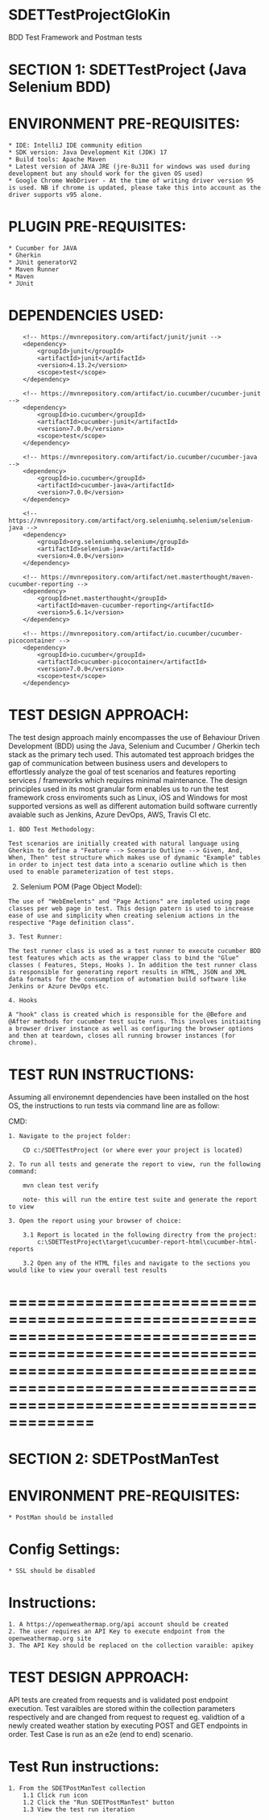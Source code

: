 # SDETTestProjectGloKin
BDD Test Framework and Postman tests

# SECTION 1: SDETTestProject (Java Selenium BDD)

# ENVIRONMENT PRE-REQUISITES:

	* IDE: IntelliJ IDE community edition
	* SDK version: Java Development Kit (JDK) 17
	* Build tools: Apache Maven
	* Latest version of JAVA JRE (jre-8u311 for windows was used during development but any should work for the given OS used)
	* Google Chrome WebDriver - At the time of writing driver version 95 is used. NB if chrome is updated, please take this into account as the driver supports v95 alone.
	
# PLUGIN PRE-REQUISITES:

	* Cucumber for JAVA
	* Gherkin
	* JUnit generatorV2
	* Maven Runner
	* Maven
	* JUnit
	
# DEPENDENCIES USED:

	    <!-- https://mvnrepository.com/artifact/junit/junit -->
        <dependency>
            <groupId>junit</groupId>
            <artifactId>junit</artifactId>
            <version>4.13.2</version>
            <scope>test</scope>
        </dependency>
		
		<!-- https://mvnrepository.com/artifact/io.cucumber/cucumber-junit -->
        <dependency>
            <groupId>io.cucumber</groupId>
            <artifactId>cucumber-junit</artifactId>
            <version>7.0.0</version>
            <scope>test</scope>
        </dependency>
		
		<!-- https://mvnrepository.com/artifact/io.cucumber/cucumber-java -->
        <dependency>
            <groupId>io.cucumber</groupId>
            <artifactId>cucumber-java</artifactId>
            <version>7.0.0</version>
        </dependency>
		
		<!-- https://mvnrepository.com/artifact/org.seleniumhq.selenium/selenium-java -->
        <dependency>
            <groupId>org.seleniumhq.selenium</groupId>
            <artifactId>selenium-java</artifactId>
            <version>4.0.0</version>
        </dependency>
		
		<!-- https://mvnrepository.com/artifact/net.masterthought/maven-cucumber-reporting -->
        <dependency>
            <groupId>net.masterthought</groupId>
            <artifactId>maven-cucumber-reporting</artifactId>
            <version>5.6.1</version>
        </dependency>
		
		<!-- https://mvnrepository.com/artifact/io.cucumber/cucumber-picocontainer -->
        <dependency>
            <groupId>io.cucumber</groupId>
            <artifactId>cucumber-picocontainer</artifactId>
            <version>7.0.0</version>
            <scope>test</scope>
        </dependency>
		
# TEST DESIGN APPROACH:

The test design approach mainly encompasses the use of Behaviour Driven Development (BDD) using the Java, Selenium and Cucumber / Gherkin tech stack as the primary tech used.
This automated test approach bridges the gap of communication between business users and developers to effortlessly analyze the goal of test scenarios and features reporting services / frameworks which requires minimal maintenance. The design principles used in its most granular form enables us to run the test framework cross enviroments such as Linux, iOS and Windows for most supported versions as well as different automation build software currently avaiable such as Jenkins, Azure DevOps, AWS, Travis CI etc. 

	1. BDD Test Methodology:
	
	Test scenarios are initially created with natural language using Gherkin to define a "Feature --> Scenario Outline --> Given, And, When, Then" test structure which makes use of dynamic "Example" tables in order to inject test data into a scenario outline which is then used to enable parameterization of test steps.

  2. Selenium POM (Page Object Model):

	The use of "WebEmelents" and "Page Actions" are impleted using page classes per web page in test. This design patern is used to increase ease of use and simplicity when creating selenium actions in the respective "Page definition class".
	
	3. Test Runner:
	
	The test runner class is used as a test runner to execute cucumber BDD test features which acts as the wrapper class to bind the "Glue" classes ( Features, Steps, Hooks ). In addition the test runner class is responsible for generating report results in HTML, JSON and XML data formats for the consumption of automation build software like Jenkins or Azure DevOps etc.
	
	4. Hooks
	
	A "hook" class is created which is responsible for the @Before and @After methods for cucumber test suite runs. This involves initiaiting a browser driver instance as well as configuring the browser options and then at teardown, closes all running browser instances (for chrome).
	
# TEST RUN INSTRUCTIONS:

Assuming all environemnt dependencies have been installed on the host OS, the instructions to run tests via command line are as follow:

CMD: 

	1. Navigate to the project folder:
		
		CD c:/SDETTestProject (or where ever your project is located)
		
	2. To run all tests and generate the report to view, run the following command:
	
		mvn clean test verify
		
		note- this will run the entire test suite and generate the report to view
		
	3. Open the report using your browser of choice:
	
		3.1 Report is located in the following directry from the project:
			c:\SDETTestProject\target\cucumber-report-html\cucumber-html-reports
			
		3.2 Open any of the HTML files and navigate to the sections you would like to view your overall test results
		
===============================================================================================================================================================================================
===============================================================================================================================================================================================
		
# SECTION 2: SDETPostManTest

# ENVIRONMENT PRE-REQUISITES:

	* PostMan should be installed
	
# Config Settings:

	* SSL should be disabled

# Instructions:

	1. A https://openweathermap.org/api account should be created
	2. The user requires an API Key to execute endpoint from the openweathermap.org site
	3. The API Key should be replaced on the collection varaible: apikey
	
# TEST DESIGN APPROACH:

API tests are created from requests	and is validated post endpoint execution. Test varaibles are stored within the collection parameters respectively and are changed from request to request eg. validtion of a newly created weather station by executing POST and GET endpoints in order. Test Case is run as an e2e (end to end) scenario.
	
# Test Run instructions:

	1. From the SDETPostManTest collection 
		1.1 Click run icon
		1.2 Click the "Run SDETPostManTest" button
		1.3 View the test run iteration
